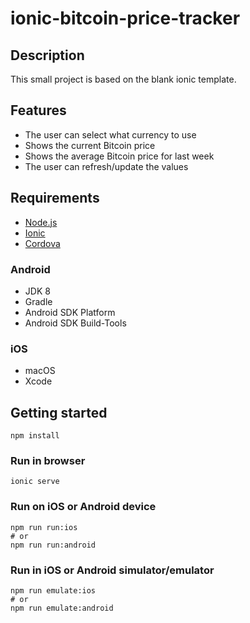 # ionic-bitcoin-price-tracker

## Description

This small project is based on the blank ionic template.

## Features
  * The user can select what currency to use
  * Shows the current Bitcoin price
  * Shows the average Bitcoin price for last week
  * The user can refresh/update the values

## Requirements

  * [Node.js](https://nodejs.org/)
  * [Ionic](https://ionicframework.com/)
  * [Cordova](https://cordova.apache.org/)

### Android

  * JDK 8
  * Gradle
  * Android SDK Platform
  * Android SDK Build-Tools

### iOS

  * macOS
  * Xcode

## Getting started

```shell
npm install
```

### Run in browser

```shell
ionic serve
```

### Run on iOS or Android device

```shell
npm run run:ios
# or
npm run run:android
```

### Run in iOS or Android simulator/emulator

```shell
npm run emulate:ios
# or
npm run emulate:android
```

